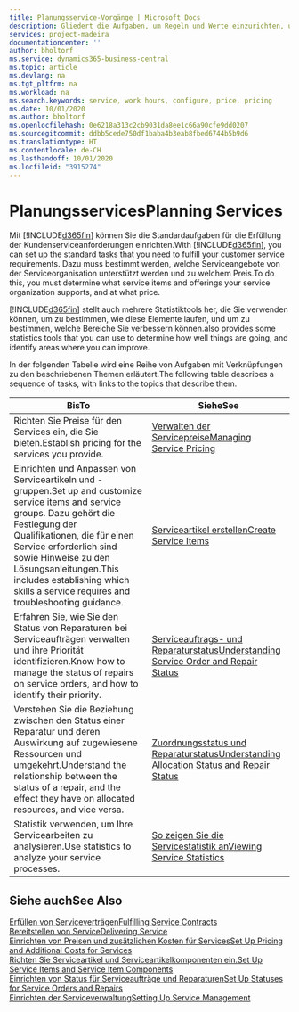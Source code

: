 ```yaml
---
title: Planungsservice-Vorgänge | Microsoft Docs
description: Gliedert die Aufgaben, um Regeln und Werte einzurichten, um Ihre Servicerichtlinien und Arbeitsgänge zu definieren.
services: project-madeira
documentationcenter: ''
author: bholtorf
ms.service: dynamics365-business-central
ms.topic: article
ms.devlang: na
ms.tgt_pltfrm: na
ms.workload: na
ms.search.keywords: service, work hours, configure, price, pricing
ms.date: 10/01/2020
ms.author: bholtorf
ms.openlocfilehash: 0e6218a313c2cb9031da8ee1c66a90cfe9dd0207
ms.sourcegitcommit: ddbb5cede750df1baba4b3eab8fbed6744b5b9d6
ms.translationtype: HT
ms.contentlocale: de-CH
ms.lasthandoff: 10/01/2020
ms.locfileid: "3915274"
---
```

# <a name="planning-services"></a><span data-ttu-id="22b25-103">Planungsservices</span><span class="sxs-lookup"><span data-stu-id="22b25-103">Planning Services</span></span>
<span data-ttu-id="22b25-104">Mit [!INCLUDE[d365fin](includes/d365fin_md.md)] können Sie die Standardaufgaben für die Erfüllung der Kundenserviceanforderungen einrichten.</span><span class="sxs-lookup"><span data-stu-id="22b25-104">With [!INCLUDE[d365fin](includes/d365fin_md.md)], you can set up the standard tasks that you need to fulfill your customer service requirements.</span></span> <span data-ttu-id="22b25-105">Dazu muss bestimmt werden, welche Serviceangebote von der Serviceorganisation unterstützt werden und zu welchem Preis.</span><span class="sxs-lookup"><span data-stu-id="22b25-105">To do this, you must determine what service items and offerings your service organization supports, and at what price.</span></span>   

[!INCLUDE[d365fin](includes/d365fin_md.md)] <span data-ttu-id="22b25-106">stellt auch mehrere Statistiktools her, die Sie verwenden können, um zu bestimmen, wie diese Elemente laufen, und um zu bestimmen, welche Bereiche Sie verbessern können.</span><span class="sxs-lookup"><span data-stu-id="22b25-106">also provides some statistics tools that you can use to determine how well things are going, and identify areas where you can improve.</span></span>
  
<span data-ttu-id="22b25-107">In der folgenden Tabelle wird eine Reihe von Aufgaben mit Verknüpfungen zu den beschriebenen Themen erläutert.</span><span class="sxs-lookup"><span data-stu-id="22b25-107">The following table describes a sequence of tasks, with links to the topics that describe them.</span></span>   
  
|<span data-ttu-id="22b25-108">**Bis**</span><span class="sxs-lookup"><span data-stu-id="22b25-108">**To**</span></span>|<span data-ttu-id="22b25-109">**Siehe**</span><span class="sxs-lookup"><span data-stu-id="22b25-109">**See**</span></span>|  
|------------|-------------|  
|<span data-ttu-id="22b25-110">Richten Sie Preise für den Services ein, die Sie bieten.</span><span class="sxs-lookup"><span data-stu-id="22b25-110">Establish pricing for the services you provide.</span></span>|[<span data-ttu-id="22b25-111">Verwalten der Servicepreise</span><span class="sxs-lookup"><span data-stu-id="22b25-111">Managing Service Pricing</span></span>](service-service-price-management.md)|
|<span data-ttu-id="22b25-112">Einrichten und Anpassen von Serviceartikeln und -gruppen.</span><span class="sxs-lookup"><span data-stu-id="22b25-112">Set up and customize service items and service groups.</span></span> <span data-ttu-id="22b25-113">Dazu gehört die Festlegung der Qualifikationen, die für einen Service erforderlich sind sowie Hinweise zu den Lösungsanleitungen.</span><span class="sxs-lookup"><span data-stu-id="22b25-113">This includes establishing which skills a service requires and troubleshooting guidance.</span></span>| [<span data-ttu-id="22b25-114">Serviceartikel erstellen</span><span class="sxs-lookup"><span data-stu-id="22b25-114">Create Service Items</span></span>](service-how-to-create-service-items.md)|  
|<span data-ttu-id="22b25-115">Erfahren Sie, wie Sie den Status von Reparaturen bei Serviceaufträgen verwalten und ihre Priorität identifizieren.</span><span class="sxs-lookup"><span data-stu-id="22b25-115">Know how to manage the status of repairs on service orders, and how to identify their priority.</span></span>|[<span data-ttu-id="22b25-116">Serviceauftrags- und Reparaturstatus</span><span class="sxs-lookup"><span data-stu-id="22b25-116">Understanding Service Order and Repair Status</span></span>](service-service-order-status-and-repair-status.md)|  
|<span data-ttu-id="22b25-117">Verstehen Sie die Beziehung zwischen den Status einer Reparatur und deren Auswirkung auf zugewiesene Ressourcen und umgekehrt.</span><span class="sxs-lookup"><span data-stu-id="22b25-117">Understand the relationship between the status of a repair, and the effect they have on allocated resources, and vice versa.</span></span>|[<span data-ttu-id="22b25-118">Zuordnungsstatus und Reparaturstatus</span><span class="sxs-lookup"><span data-stu-id="22b25-118">Understanding Allocation Status and Repair Status</span></span>](service-allocation-status-and-repair-status.md)|  
|<span data-ttu-id="22b25-119">Statistik verwenden, um Ihre Servicearbeiten zu analysieren.</span><span class="sxs-lookup"><span data-stu-id="22b25-119">Use statistics to analyze your service processes.</span></span> | [<span data-ttu-id="22b25-120">So zeigen Sie die Servicestatistik an</span><span class="sxs-lookup"><span data-stu-id="22b25-120">Viewing Service Statistics</span></span>](service-service-statistics.md) |

## <a name="see-also"></a><span data-ttu-id="22b25-121">Siehe auch</span><span class="sxs-lookup"><span data-stu-id="22b25-121">See Also</span></span>
[<span data-ttu-id="22b25-122">Erfüllen von Serviceverträgen</span><span class="sxs-lookup"><span data-stu-id="22b25-122">Fulfilling Service Contracts</span></span>](service-fulfill-service-contracts.md)  
[<span data-ttu-id="22b25-123">Bereitstellen von Service</span><span class="sxs-lookup"><span data-stu-id="22b25-123">Delivering Service</span></span>](service-deliver-service.md)  
[<span data-ttu-id="22b25-124">Einrichten von Preisen und zusätzlichen Kosten für Services</span><span class="sxs-lookup"><span data-stu-id="22b25-124">Set Up Pricing and Additional Costs for Services</span></span>](service-how-setup-service-costs-pricing.md)  
[<span data-ttu-id="22b25-125">Richten Sie Serviceartikel und Serviceartikelkomponenten ein.</span><span class="sxs-lookup"><span data-stu-id="22b25-125">Set Up Service Items and Service Item Components</span></span>](service-how-setup-service-items.md)  
[<span data-ttu-id="22b25-126">Einrichten von Status für Serviceaufträge und Reparaturen</span><span class="sxs-lookup"><span data-stu-id="22b25-126">Set Up Statuses for Service Orders and Repairs</span></span>](service-order-repair-status.md)  
[<span data-ttu-id="22b25-127">Einrichten der Serviceverwaltung</span><span class="sxs-lookup"><span data-stu-id="22b25-127">Setting Up Service Management</span></span>](service-setup-service.md)  
